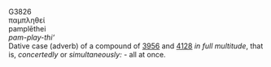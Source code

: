 <body>
  <p>G3826<br>  παμπληθεί  <br> pamplēthei  <br><i>pam-play-thi‘ </i><br>Dative case (adverb) of a compound of <a href="g3956.htm">3956</a> and <a href="g4128.htm">4128</a>  <i>in</i> <i>full</i> <i>multitude</i>, that is, <i>concertedly</i> or <i>simultaneously:</i> - all at once.<br></p>
 </body>